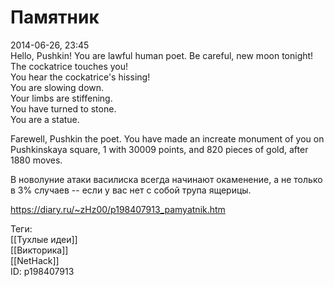 Памятник
=========

   
 2014-06-26, 23:45   
  Hello, Pushkin! You are lawful human poet. Be careful, new moon tonight!   
 The cockatrice touches you!   
 You hear the cockatrice's hissing!   
 You are slowing down.   
 Your limbs are stiffening.   
 You have turned to stone.   
 You are a statue.   
   
 Farewell, Pushkin the poet. You have made an increate monument of you on Pushkinskaya square, 1 with 30009 points, and 820 pieces of gold, after 1880 moves.   
   
  В новолуние атаки василиска всегда начинают окаменение, а не только в 3% случаев -- если у вас нет с собой трупа ящерицы.    
    
 <https://diary.ru/~zHz00/p198407913_pamyatnik.htm>   
   
 Теги:   
 [[Тухлые идеи]]   
 [[Викторика]]   
 [[NetHack]]   
 ID: p198407913